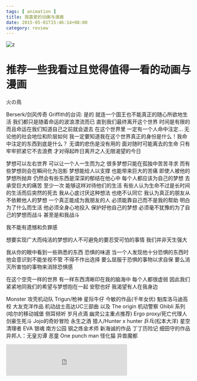 ```yaml
---
tags: [ animation ] 
title: 我喜爱的动画与漫画
date: 2015-05-01T15:46:14+08:00 
category: review
---
```


![z](http://www.it.com.cn/f/games/0511/8/1108zeta001.jpg)
# 推荐一些我看过且觉得值得一看的动画与漫画

火の鳥

Berserk/剑风传奇
Griffith的台词:
是的 就连一个国王也不能真正的随心所欲地生活 我们都只是随着命运的波浪漂流而已 
直到我们最终离开这个世界 时间是有限的 而且命运在我们知道自己之前就会退去 在这个世界里 一定有一个人命中注定... 无论他的社会地位和阶层如何 我一定要知道我在这个世界真正的身份是什么！我命中注定的东西到底是什么？
无谓的悲伤是没有用的
面对随时可能离去的生命
只有牢牢抓紧它不去浪费
才对得起昨日离开之人无限渴望的今日

梦想可以左右世界 可以让一个人一生而为之 很多梦想只能在孤独中苦苦寻求 而有些梦想则会在瞬间化为泡影 梦想能给人以支撑 也能带来巨大的苦痛
即使人被他的梦想所抛弃 仍然会有些东西是深深的郁结在他心中 每个人都应该为自己的梦想 去承受巨大的痛苦 至少一次 能够这样对待他们的生活
有些人认为生命不过是长时间的生活而后突然的死去 我从心底讨厌这种想法 也绝不认同它
我认为真正的朋友从不依赖他人的梦想 一个真正能成为我朋友的人 必须能靠自己而不是我的帮助 明白为了什么而生活 他必须全身心地投入
保护好他自己的梦想 必须毫不犹豫的为了自己的梦想而战斗 甚至是和我战斗

我不能有遗憾和负罪感

想要实现广大而纯洁的梦想的人不可避免的要忍受可怕的事情 我们并非天生强大

我从你的眼中看到一些熟悉的东西 恐惧的味道 当一个人发现他十分恐惧的东西时 他会意识到不能坐视不管 不得不作出选择
要么屈服于恐惧的事物以求自保 要么消灭所害怕的事物来消除恐惧感

在这个空壳一样的世界 有一样东西清晰印在我的脑海中
每个人都很虚弱 因此我们紧紧地同我们的希望与梦想抱在一起 安慰也好 我渴望有人在我身边


Monster
攻壳机动队
Trigun/枪神
星际牛仔
今敏的作品(千年女优)
魁库洛马迪高校
大友克洋作品
机动战士高达UC三部曲 以及 The origin
机动警察
Ghibli 系列(哈尔的移动城堡 侧耳倾听 岁月点滴 幽灵公主重点推荐)
Ergo proxy/死亡代理人
剑豪生死斗
Jojo的奇妙冒险
永生之酒
猎人/Hunter x hunter
乒乓(松本大洋)
星空清理者
EVA
银魂
南方公园
钢之炼金术师
新海诚的作品
丁丁历险记
细田守的作品
异邦人：无皇刃谭
恶童
One punch man
怪化猫
异兽魔都
<iframe frameborder="no" border="0" marginwidth="0" marginheight="0" width=330 height=86 src="http://music.163.com/outchain/player?type=2&id=28182362&auto=1&height=66"></iframe>


